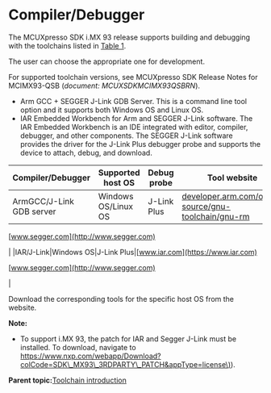 # Compiler/Debugger

The MCUXpresso SDK i.MX 93 release supports building and debugging with the toolchains listed in [Table 1](compiler_debugger.md#TABLE_TOOLCHAININFO).

The user can choose the appropriate one for development.

For supported toolchain versions, see MCUXpresso SDK Release Notes for MCIMX93-QSB \(*document: MCUXSDKMCIMX93QSBRN*\).

-   Arm GCC + SEGGER J-Link GDB Server. This is a command line tool option and it supports both Windows OS and Linux OS.
-   IAR Embedded Workbench for Arm and SEGGER J-Link software. The IAR Embedded Workbench is an IDE integrated with editor, compiler, debugger, and other components. The SEGGER J-Link software provides the driver for the J-Link Plus debugger probe and supports the device to attach, debug, and download.

|Compiler/Debugger|Supported host OS|Debug probe|Tool website|
|-----------------|-----------------|-----------|------------|
|ArmGCC/J-Link GDB server|Windows OS/Linux OS|J-Link Plus|[developer.arm.com/open-source/gnu-toolchain/gnu-rm](https://developer.arm.com/open-source/gnu-toolchain/gnu-rm)

 [www.segger.com](http://www.segger.com)

|
|IAR/J-Link|Windows OS|J-Link Plus|[www.iar.com](https://www.iar.com)

 [www.segger.com](http://www.segger.com)

|

Download the corresponding tools for the specific host OS from the website.

**Note:**

-   To support i.MX 93, the patch for IAR and Segger J-Link must be installed. To download, navigate to [https://www.nxp.com/webapp/Download?colCode=SDK\_MX93\_3RDPARTY\_PATCH&appType=license\)](https://www.nxp.com/webapp/Download?colCode=SDK_MX93_3RDPARTY_PATCH&appType=license)).

**Parent topic:**[Toolchain introduction](../topics/toolchain_introduction.md)

